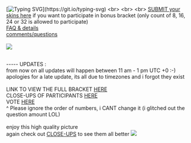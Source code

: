 [![Typing SVG](https://readme-typing-svg.demolab.com/?lines=VOTEEEEEEE=NOWWWWW;HAVE+FUN+&+GOODLUCK!)](https://git.io/typing-svg) <br> 
<br> <br> [SUBMIT your skins here](https://docs.google.com/forms/d/e/1FAIpQLSfYg2M-jF5qxjHqHiYPSuILCSEBzUweZGftOstJh-6FpEyhIw/viewform) if you want to participate in bonus bracket (only count of 8, 16, 24 or 32 is allowed to participate) <br> [FAQ & details](https://rentry.co/skinbracket) <br> [comments/questions](https://ptskinbracket2025.atabook.org/) <br> <br> <img src="https://komarev.com/ghpvc/?username=skinbracket&color=5C5C5C&style=flat-square&label=views&base=0"> <br> <br> 

 ----- UPDATES :
<br> from now on all updates will happen between 11 am - 1 pm UTC +0 :-) <br> apologies for a late update, its all due to timezones and i forgot they exist <br> <br>
LINK TO VIEW THE FULL BRACKET [HERE](https://rentry.co/skinbracket1) <br>
CLOSE-UPS OF PARTICIPANTS [HERE](https://rentry.co/skinbracket2) <br>
VOTE [HERE](https://skinbracket2025.atabook.org/) <br> 
^ Please ignore the order of numbers, i CANT change it (i glitched out the question amount LOL) <br>
<br>
enjoy this high quality picture <br> again check out [CLOSE-UPS](https://rentry.co/skinbracket2) to see them all better ![](https://files.catbox.moe/5dtm8o.png)
